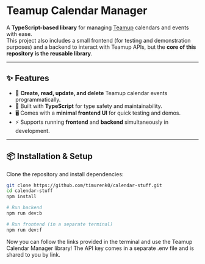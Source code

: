 # Teamup Calendar Manager

A **TypeScript-based library** for managing [Teamup](https://teamup.com/) calendars and events with ease.  
This project also includes a small frontend (for testing and demonstration purposes) and a backend to interact with Teamup APIs, but the **core of this repository is the reusable library**.

---

## ✨ Features

- 📅 **Create, read, update, and delete** Teamup calendar events programmatically.
- 🔑 Built with **TypeScript** for type safety and maintainability.
- 🖥️ Comes with a **minimal frontend UI** for quick testing and demos.
- ⚡ Supports running **frontend** and **backend** simultaneously in development.

---

## 📦 Installation & Setup

Clone the repository and install dependencies:

```bash
git clone https://github.com/timurenk0/calendar-stuff.git
cd calendar-stuff
npm install
```

```bash
# Run backend
npm run dev:b

# Run frontend (in a separate terminal)
npm run dev:f
```

Now you can follow the links provided in the terminal and use the Teamup Calendar Manager library! The API key comes in a separate .env file and is shared to you by link.